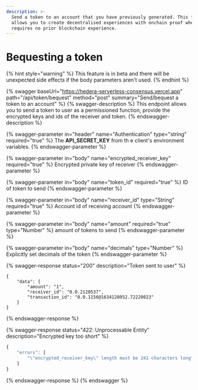 ```yaml
---
description: >-
  Send a token to an account that you have previously generated. This feature
  allows you to create decentralised experiences with onchain proof where a user
  requires no prior blockchain experience.
---
```


# Bequesting a token

{% hint style="warning" %}
This feature is in beta and there will be unexpected side effects if the body parameters aren't used.
{% endhint %}

{% swagger baseUrl="https://hedera-serverless-consensus.vercel.app" path="/api/token/bequest" method="post" summary="Send/bequest a token to an account" %}
{% swagger-description %}
This endpoint allows you to send a token to user as a permissioned function, provide the encrypted keys and ids of the receiver and token.
{% endswagger-description %}

{% swagger-parameter in="header" name="Authentication" type="string" required="true" %}
The **API\_SECRET\_KEY** from th e client's environment variables.
{% endswagger-parameter %}

{% swagger-parameter in="body" name="encrypted_receiver_key" required="true" %}
Encrypted private key of receiver
{% endswagger-parameter %}

{% swagger-parameter in="body" name="token_id" required="true" %}
ID of token to send
{% endswagger-parameter %}

{% swagger-parameter in="body" name="receiver_id" type="String" required="true" %}
Account id of receiving account
{% endswagger-parameter %}

{% swagger-parameter in="body" name="amount" required="true" type="Number" %}
amount of tokens to send
{% endswagger-parameter %}

{% swagger-parameter in="body" name="decimals" type="Number" %}
Explicitly set decimals of the token
{% endswagger-parameter %}

{% swagger-response status="200" description="Token sent to user" %}
```
{
    "data": {
        "amount": "1",
        "receiver_id": "0.0.2120537",
        "transaction_id": "0.0.1156@1634128052.72220023"
    }
}
```
{% endswagger-response %}

{% swagger-response status="422: Unprocessable Entity" description="Encrypted key too short" %}
```javascript
{
    "errors": [
        "\"encrypted_receiver_key\" length must be 241 characters long"
    ]
}
```
{% endswagger-response %}
{% endswagger %}
